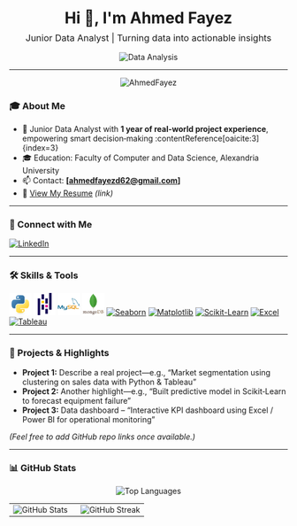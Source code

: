 <h1 align="center">Hi 👋, I'm Ahmed Fayez</h1>

<h3 align="center" style="font-weight:normal; margin-top:-10px;">Junior Data Analyst | Turning data into actionable insights</h3>

<p align="center">
  <img alt="Data Analysis" width="350" src="https://cdn.dribbble.com/users/730703/screenshots/6581243/avento.gif" />
</p>

---

<p align="center">
  <img src="https://komarev.com/ghpvc/?username=AhmedFayez&label=Profile%20views&color=0e75b6&style=flat" alt="AhmedFayez" />
</p>

### 🎓 About Me

- 💼 Junior Data Analyst with **1 year of real-world project experience**, empowering smart decision‑making :contentReference[oaicite:3]{index=3}
- 🎓 Education: Faculty of Computer and Data Science, Alexandria University 
- 📫 Contact: **[ahmedfayezd62@gmail.com]**
- 📄 [View My Resume](#) *(link)*

---

### 🔗 Connect with Me

<p>
  <a href="https://www.linkedin.com/in/ahmed-fayez-b51b99303/" target="_blank">
    <img src="https://raw.githubusercontent.com/rahuldkjain/github-profile-readme-generator/master/src/images/icons/Social/linkedin.svg" alt="LinkedIn" height="30" width="40" />
  </a>
</p>

---

### 🛠 Skills & Tools

<p>
  <a href="https://www.python.org" target="_blank"><img src="https://raw.githubusercontent.com/devicons/devicon/master/icons/python/python-original.svg" width="40" height="40" alt="Python" /></a>
  <a href="https://pandas.pydata.org/" target="_blank"><img src="https://raw.githubusercontent.com/devicons/devicon/master/icons/pandas/pandas-original.svg" width="40" height="40" alt="Pandas" /></a>
  <a href="https://www.mysql.com/" target="_blank"><img src="https://raw.githubusercontent.com/devicons/devicon/master/icons/mysql/mysql-original-wordmark.svg" width="40" height="40" alt="MySQL" /></a>
  <a href="https://www.mongodb.com/" target="_blank"><img src="https://raw.githubusercontent.com/devicons/devicon/master/icons/mongodb/mongodb-original-wordmark.svg" width="40" height="40" alt="MongoDB" /></a>
  <a href="https://seaborn.pydata.org/" target="_blank"><img src="https://seaborn.pydata.org/_images/logo-mark-lightbg.svg" width="40" height="40" alt="Seaborn" /></a>
  <a href="https://matplotlib.org/" target="_blank"><img src="https://matplotlib.org/_static/images/logo2.svg" width="40" height="40" alt="Matplotlib" /></a>
  <a href="https://scikit-learn.org/" target="_blank"><img src="https://upload.wikimedia.org/wikipedia/commons/0/05/Scikit_learn_logo_small.svg" width="40" height="40" alt="Scikit-Learn" /></a>
  <a href="https://www.microsoft.com/en-us/microsoft-365/excel" target="_blank"><img src="https://cdn3.iconfinder.com/data/icons/logos-brands-3/24/logo_brand_brands_logos_excel-512.png" width="40" height="40" alt="Excel" /></a>
  <a href="https://www.tableau.com/" target="_blank"><img src="https://img.icons8.com/?size=100&id=9Kvi1p1F0tUo&format=png" width="40" height="40" alt="Tableau" /></a>
</p>

---

### 🚀 Projects & Highlights

- **Project 1:** Describe a real project—e.g., “Market segmentation using clustering on sales data with Python & Tableau”
- **Project 2:** Another highlight—e.g., “Built predictive model in Scikit‑Learn to forecast equipment failure”
- **Project 3:** Data dashboard – “Interactive KPI dashboard using Excel / Power BI for operational monitoring”

*(Feel free to add GitHub repo links once available.)*

---

### 📊 GitHub Stats

<p align="center">
  <img src="https://github-readme-stats.vercel.app/api/top-langs?username=AhmedFayez&show_icons=true&locale=en&layout=compact" alt="Top Languages" />
</p>
<table width="100%">
  <tr>
    <td width="50%">
      <img src="https://github-readme-stats.vercel.app/api?username=AhmedFayez&show_icons=true&locale=en" alt="GitHub Stats" />
    </td>
    <td width="50%">
      <img src="https://github-readme-streak-stats.herokuapp.com/?user=AhmedFayez" alt="GitHub Streak" />
    </td>
  </tr>
</table>
